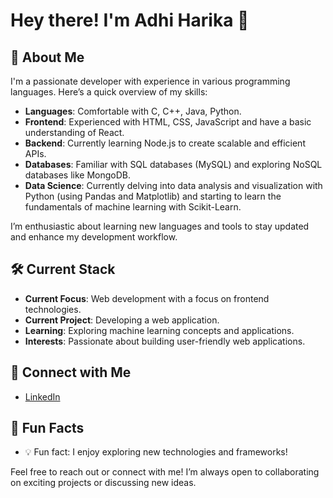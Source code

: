 # Hey there! I'm Adhi Harika 👋

## 🚀 About Me

I'm a passionate developer with experience in various programming languages. Here’s a quick overview of my skills:

- **Languages**: Comfortable with C, C++, Java, Python.
- **Frontend**: Experienced with HTML, CSS, JavaScript and have a basic understanding of React.
- **Backend**: Currently learning Node.js to create scalable and efficient APIs.
- **Databases**: Familiar with SQL databases (MySQL) and exploring NoSQL databases like MongoDB.
- **Data Science**: Currently delving into data analysis and visualization with Python (using Pandas and Matplotlib) and starting to learn the fundamentals of machine learning with Scikit-Learn.

I’m enthusiastic about learning new languages and tools to stay updated and enhance my development workflow.

## 🛠 Current Stack
- **Current Focus**: Web development with a focus on frontend technologies.
- **Current Project**: Developing a web application.
- **Learning**: Exploring machine learning concepts and applications.
- **Interests**: Passionate about building user-friendly web applications.

## 🤝 Connect with Me
- [LinkedIn](https://www.linkedin.com/feed/) <!-- Your LinkedIn profile -->

## 🎉 Fun Facts
- 💡 Fun fact: I enjoy exploring new technologies and frameworks!

Feel free to reach out or connect with me! I’m always open to collaborating on exciting projects or discussing new ideas.
